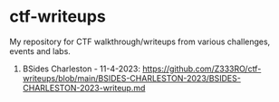 # ctf-writeups
My repository for CTF walkthrough/writeups from various challenges, events and labs. 

1. BSides Charleston - 11-4-2023: https://github.com/Z333RO/ctf-writeups/blob/main/BSIDES-CHARLESTON-2023/BSIDES-CHARLESTON-2023-writeup.md
